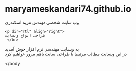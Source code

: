 # maryameskandari74.github.io
وب سایت شخصی مهندس مریم اسکندری
   <body>
    
    <p dir="rtl" align="right">
    طراحی انواع وبسایت
     </br>
به وبسایت مهندسی نرم افزار خوش آمدید 
    </br>
    در این وبسایت مطالب مرتبط با طراحی سایت باهم مرور خواهیم کرد
      </p>
      </body
    
    

